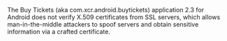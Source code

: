 The Buy Tickets (aka com.xcr.android.buytickets) application 2.3 for Android does not verify X.509 certificates from SSL servers, which allows man-in-the-middle attackers to spoof servers and obtain sensitive information via a crafted certificate.